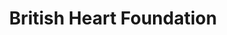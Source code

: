 ---
title: "British Heart Foundation"
url: /banbury/british-heart-foundation/
shop: Gebrauchtwaren
---